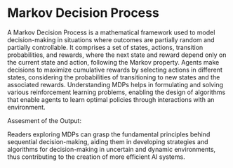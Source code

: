 # Markov Decision Process

A Markov Decision Process is a mathematical framework used to model decision-making in situations where outcomes are partially random and partially controllable. It comprises a set of states, actions, transition probabilities, and rewards, where the next state and reward depend only on the current state and action, following the Markov property. Agents make decisions to maximize cumulative rewards by selecting actions in different states, considering the probabilities of transitioning to new states and the associated rewards. Understanding MDPs helps in formulating and solving various reinforcement learning problems, enabling the design of algorithms that enable agents to learn optimal policies through interactions with an environment. 

Assesment of the Output:

Readers exploring MDPs can grasp the fundamental principles behind sequential decision-making, aiding them in developing strategies and algorithms for decision-making in uncertain and dynamic environments, thus contributing to the creation of more efficient AI systems.
